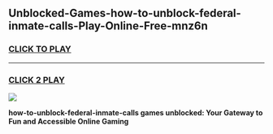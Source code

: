 
## Unblocked-Games-how-to-unblock-federal-inmate-calls-Play-Online-Free-mnz6n
<h3>
<a href="https://premium76.site?title=how-to-unblock-federal-inmate-calls&ref=26A">CLICK TO PLAY</a></h3>
<hr>

<h3>
<a href="https://premium76.site?title=how-to-unblock-federal-inmate-calls&ref=26A">CLICK 2 PLAY</a>
  
</h3>

<a href="https://premium76.site?title=how-to-unblock-federal-inmate-calls&ref=26A"><img src="https://clearcache.store/games.png"></a>


**how-to-unblock-federal-inmate-calls games unblocked: Your Gateway to Fun and Accessible Online Gaming**
